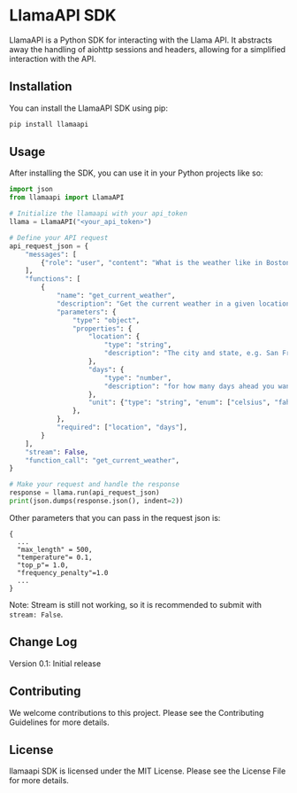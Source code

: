 # LlamaAPI SDK

LlamaAPI is a Python SDK for interacting with the Llama API. It abstracts away the handling of aiohttp sessions and headers, allowing for a simplified interaction with the API.

## Installation

You can install the LlamaAPI SDK using pip:

```python
pip install llamaapi
```

## Usage

After installing the SDK, you can use it in your Python projects like so:

```python
import json
from llamaapi import LlamaAPI

# Initialize the llamaapi with your api_token
llama = LlamaAPI("<your_api_token>")

# Define your API request
api_request_json = {
    "messages": [
        {"role": "user", "content": "What is the weather like in Boston?"},
    ],
    "functions": [
        {
            "name": "get_current_weather",
            "description": "Get the current weather in a given location",
            "parameters": {
                "type": "object",
                "properties": {
                    "location": {
                        "type": "string",
                        "description": "The city and state, e.g. San Francisco, CA",
                    },
                    "days": {
                        "type": "number",
                        "description": "for how many days ahead you wants the forecast",
                    },
                    "unit": {"type": "string", "enum": ["celsius", "fahrenheit"]},
                },
            },
            "required": ["location", "days"],
        }
    ],
    "stream": False,
    "function_call": "get_current_weather",
}

# Make your request and handle the response
response = llama.run(api_request_json)
print(json.dumps(response.json(), indent=2))
```

Other parameters that you can pass in the request json is:

```
{
  ...
  "max_length" = 500,
  "temperature"= 0.1,
  "top_p"= 1.0,
  "frequency_penalty"=1.0
  ...
}
```

Note: Stream is still not working, so it is recommended to submit with `stream: False`.

## Change Log

Version 0.1: Initial release

## Contributing

We welcome contributions to this project. Please see the Contributing Guidelines for more details.

## License

llamaapi SDK is licensed under the MIT License. Please see the License File for more details.
